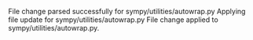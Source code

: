 File change parsed successfully for sympy/utilities/autowrap.py
Applying file update for sympy/utilities/autowrap.py
File change applied to sympy/utilities/autowrap.py.
